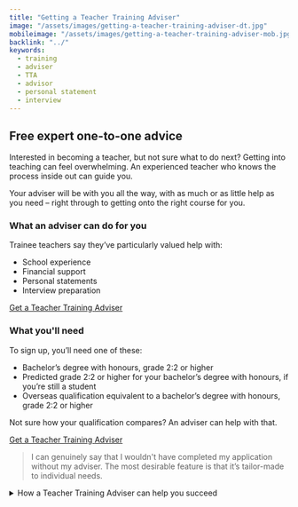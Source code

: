 ```yaml
---
title: "Getting a Teacher Training Adviser"
image: "/assets/images/getting-a-teacher-training-adviser-dt.jpg"
mobileimage: "/assets/images/getting-a-teacher-training-adviser-mob.jpg"
backlink: "../"
keywords:
  - training
  - adviser
  - TTA
  - advisor
  - personal statement
  - interview
---
```


## Free expert one-to-one advice

Interested in becoming a teacher, but not sure what to do next? Getting into teaching can feel overwhelming. An experienced teacher who knows the process inside out can guide you.

Your adviser will be with you all the way, with as much or as little help as you need – right through to getting onto the right course for you. 

### What an adviser can do for you

Trainee teachers say they’ve particularly valued help with: 

* School experience
* Financial support
* Personal statements
* Interview preparation

<p class="call-to-action__action">
  <a href="/tta-service">Get a Teacher Training <span>Adviser</span></a>
</p>

### What you'll need

To sign up, you’ll need one of these:

* Bachelor’s degree with honours, grade 2:2 or higher
* Predicted grade 2:2 or higher for your bachelor’s degree with honours, if you’re still a student
* Overseas qualification equivalent to a bachelor’s degree with honours, grade 2:2 or higher

Not sure how your qualification compares? An adviser can help with that.

<p class="call-to-action__action">
  <a href="/tta-service">Get a Teacher Training <span>Adviser</span></a>
</p>

> I can genuinely say that I wouldn't have completed my application without my adviser. The most desirable feature is that it’s tailor-made to individual needs.

<details>
  <summary>How a Teacher Training Adviser can help you succeed</summary>

 
### Corinne wanted to become a chemistry teacher, and was paired with adviser Leilah
 <p>
Shortly after beginning to fill in my application form I started working with Leilah, which was a relief.

Applying for teacher training is an in-depth process, and it’s good to have guidance.

I can genuinely say that I wouldn’t have completed my application without my adviser. She was a qualified teacher, so she knew the system very well and understood how it felt to be on the ‘other side’. She was extremely helpful as well as thoughtful and understanding.

I received an abundance of help, which included: understanding the various training options, small details regarding the application process, personal statement tips and advice on qualification equivalency.

  </p>
</details>